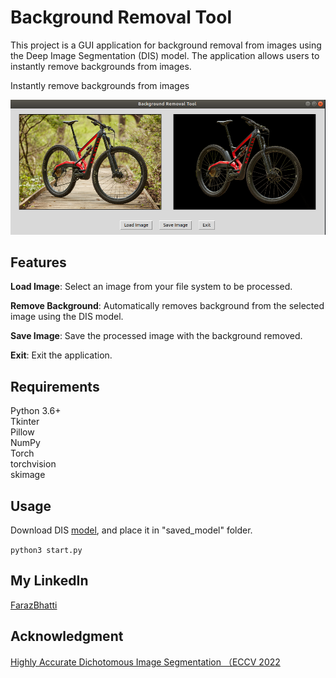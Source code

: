 # Background Removal Tool
This project is a GUI application for background removal from images using the Deep Image Segmentation (DIS) model.
The application allows users to instantly remove backgrounds from images.

Instantly remove backgrounds from images 



![alt text](https://github.com/farazBhatti/bg_remove_GUI/blob/main/images/displayImage.png)

## Features
**Load Image**: Select an image from your file system to be processed.

**Remove Background**: Automatically removes background from the selected image using the DIS model.

**Save Image**: Save the processed image with the background removed.

**Exit**: Exit the application.

## Requirements
Python 3.6+ <br />
Tkinter  <br />
Pillow <br />
NumPy <br />
Torch <br />
torchvision <br />
skimage <br />

## Usage

Download DIS [model](https://drive.google.com/file/d/1XHIzgTzY5BQHw140EDIgwIb53K659ENH/view),  and place it in "saved_model" folder.

`python3 start.py `

### 




## My LinkedIn
[FarazBhatti](https://www.linkedin.com/in/farazahmadbhatti/)

## Acknowledgment
[Highly Accurate Dichotomous Image Segmentation （ECCV 2022](https://github.com/xuebinqin/DIS)


